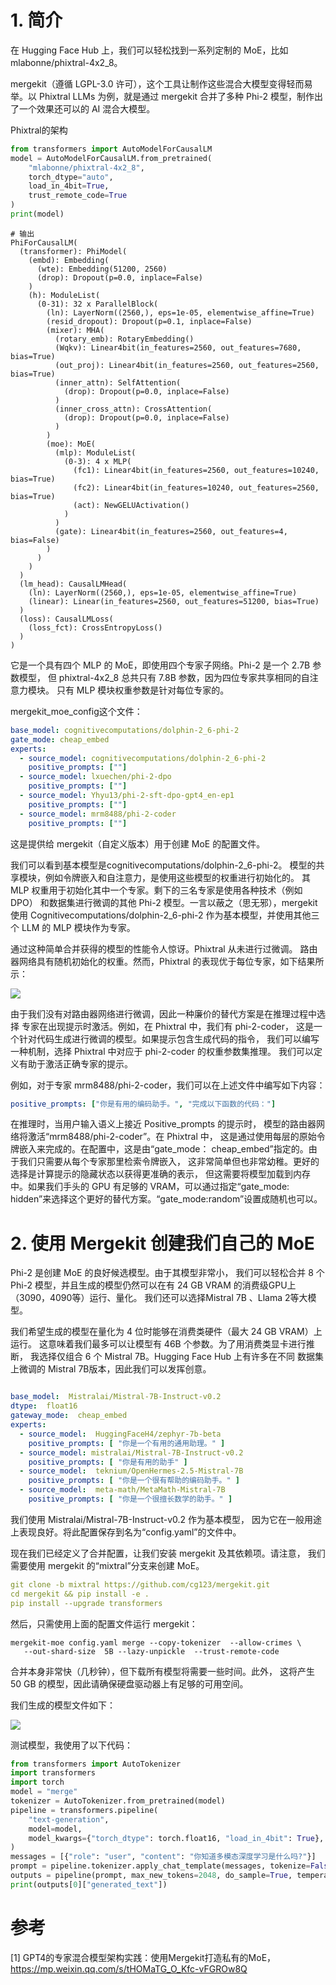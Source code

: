 # 1. 简介

在 Hugging Face Hub 上，我们可以轻松找到一系列定制的 MoE，比如mlabonne/phixtral-4x2_8。

mergekit（遵循 LGPL-3.0 许可），这个工具让制作这些混合大模型变得轻而易举。以 Phixtral LLMs 
为例，就是通过 mergekit 合并了多种 Phi-2 模型，制作出了一个效果还可以的 AI 混合大模型。

Phixtral的架构

```python
from transformers import AutoModelForCausalLM
model = AutoModelForCausalLM.from_pretrained(
    "mlabonne/phixtral-4x2_8", 
    torch_dtype="auto", 
    load_in_4bit=True, 
    trust_remote_code=True
)
print(model)
```

```text
# 输出
PhiForCausalLM(
  (transformer): PhiModel(
    (embd): Embedding(
      (wte): Embedding(51200, 2560)
      (drop): Dropout(p=0.0, inplace=False)
    )
    (h): ModuleList(
      (0-31): 32 x ParallelBlock(
        (ln): LayerNorm((2560,), eps=1e-05, elementwise_affine=True)
        (resid_dropout): Dropout(p=0.1, inplace=False)
        (mixer): MHA(
          (rotary_emb): RotaryEmbedding()
          (Wqkv): Linear4bit(in_features=2560, out_features=7680, bias=True)
          (out_proj): Linear4bit(in_features=2560, out_features=2560, bias=True)
          (inner_attn): SelfAttention(
            (drop): Dropout(p=0.0, inplace=False)
          )
          (inner_cross_attn): CrossAttention(
            (drop): Dropout(p=0.0, inplace=False)
          )
        )
        (moe): MoE(
          (mlp): ModuleList(
            (0-3): 4 x MLP(
              (fc1): Linear4bit(in_features=2560, out_features=10240, bias=True)
              (fc2): Linear4bit(in_features=10240, out_features=2560, bias=True)
              (act): NewGELUActivation()
            )
          )
          (gate): Linear4bit(in_features=2560, out_features=4, bias=False)
        )
      )
    )
  )
  (lm_head): CausalLMHead(
    (ln): LayerNorm((2560,), eps=1e-05, elementwise_affine=True)
    (linear): Linear(in_features=2560, out_features=51200, bias=True)
  )
  (loss): CausalLMLoss(
    (loss_fct): CrossEntropyLoss()
  )
)
```

它是一个具有四个 MLP 的 MoE，即使用四个专家子网络。Phi-2 是一个 2.7B 参数模型，
但 phixtral-4x2_8 总共只有 7.8B 参数，因为四位专家共享相同的自注意力模块。
只有 MLP 模块权重参数是针对每位专家的。

mergekit_moe_config这个文件：

```yaml
base_model: cognitivecomputations/dolphin-2_6-phi-2
gate_mode: cheap_embed
experts:
  - source_model: cognitivecomputations/dolphin-2_6-phi-2
    positive_prompts: [""]
  - source_model: lxuechen/phi-2-dpo
    positive_prompts: [""]
  - source_model: Yhyu13/phi-2-sft-dpo-gpt4_en-ep1
    positive_prompts: [""]
  - source_model: mrm8488/phi-2-coder
    positive_prompts: [""]
```

这是提供给 mergekit（自定义版本）用于创建 MoE 的配置文件。

我们可以看到基本模型是cognitivecomputations/dolphin-2_6-phi-2。
模型的共享模块，例如令牌嵌入和自注意力，是使用这些模型的权重进行初始化的。
其 MLP 权重用于初始化其中一个专家。剩下的三名专家是使用各种技术（例如 DPO）
和数据集进行微调的其他 Phi-2 模型。一言以蔽之（思无邪），mergekit 使用 
Cognitivecomputations/dolphin-2_6-phi-2 作为基本模型，并使用其他三个 
LLM 的 MLP 模块作为专家。

通过这种简单合并获得的模型的性能令人惊讶。Phixtral 从未进行过微调。
路由器网络具有随机初始化的权重。然而，Phixtral 的表现优于每位专家，如下结果所示：

![](.06_mergekit_moe_images/性能.png)

由于我们没有对路由器网络进行微调，因此一种廉价的替代方案是在推理过程中选择
专家在出现提示时激活。例如，在 Phixtral 中，我们有 phi-2-coder，
这是一个针对代码生成进行微调的模型。如果提示包含生成代码的指令，
我们可以编写一种机制，选择 Phixtral 中对应于 phi-2-coder 的权重参数集推理。
我们可以定义有助于激活正确专家的提示。

例如，对于专家 mrm8488/phi-2-coder，我们可以在上述文件中编写如下内容：

```yaml
positive_prompts: ["你是有用的编码助手。", "完成以下函数的代码："]
```

在推理时，当用户输入语义上接近 Positive_prompts 的提示时，
模型的路由器网络将激活“mrm8488/phi-2-coder”。在 Phixtral 中，
这是通过使用每层的原始令牌嵌入来完成的。在配置中，这是由“gate_mode：
cheap_embed”指定的。由于我们只需要从每个专家那里检索令牌嵌入，
这非常简单但也非常幼稚。更好的选择是计算提示的隐藏状态以获得更准确的表示，
但这需要将模型加载到内存中。如果我们手头的 GPU 有足够的 VRAM，可以通过指定“gate_mode:
hidden”来选择这个更好的替代方案。“gate_mode:random”设置成随机也可以。

# 2. 使用 Mergekit 创建我们自己的 MoE

Phi-2 是创建 MoE 的良好候选模型。由于其模型非常小，
我们可以轻松合并 8 个 Phi-2 模型，并且生成的模型仍然可以在有 
24 GB VRAM 的消费级GPU上（3090，4090等）运行、量化。
我们还可以选择Mistral 7B 、Llama 2等大模型。

我们希望生成的模型在量化为 4 位时能够在消费类硬件（最大 24 GB VRAM）上运行。
这意味着我们最多可以让模型有 46B 个参数。为了用消费类显卡进行推断，
我选择仅组合 6 个 Mistral 7B。Hugging Face Hub 上有许多在不同
数据集上微调的 Mistral 7B版本，因此我们可以发挥创意。

```yaml

base_model:  Mistralai/Mistral-7B-Instruct-v0.2 
dtype:  float16 
gateway_mode:  cheap_embed
experts: 
  - source_model:  HuggingFaceH4/zephyr-7b-beta 
    positive_prompts: [ "你是一个有用的通用助理。" ] 
  - source_model: mistralai/Mistral-7B-Instruct-v0.2 
    positive_prompts: [ "你是有用的助手" ] 
  - source_model:  teknium/OpenHermes-2.5-Mistral-7B 
    positive_prompts: [ "你是一个很有帮助的编码助手。" ] 
  - source_model:  meta-math/MetaMath-Mistral-7B
    positive_prompts: [ "你是一个很擅长数学的助手。" ] 
```

我们使用 Mistralai/Mistral-7B-Instruct-v0.2 作为基本模型，
因为它在一般用途上表现良好。将此配置保存到名为“config.yaml”的文件中。

现在我们已经定义了合并配置，让我们安装 mergekit 及其依赖项。请注意，
我们需要使用 mergekit 的“mixtral”分支来创建 MoE。

```yaml
git clone -b mixtral https://github.com/cg123/mergekit.git
cd mergekit && pip install -e .
pip install --upgrade transformers
```

然后，只需使用上面的配置文件运行 mergekit：

```shell
mergekit-moe config.yaml merge --copy-tokenizer  --allow-crimes \
   --out-shard-size  5B --lazy-unpickle  --trust-remote-code
```

合并本身非常快（几秒钟），但下载所有模型将需要一些时间。此外，
这将产生 50 GB 的模型，因此请确保硬盘驱动器上有足够的可用空间。

我们生成的模型文件如下：

![](.06_mergekit_moe_images/模型文件.png)

测试模型，我使用了以下代码：

```python
from transformers import AutoTokenizer
import transformers
import torch
model = "merge"
tokenizer = AutoTokenizer.from_pretrained(model)
pipeline = transformers.pipeline(
    "text-generation",
    model=model,
    model_kwargs={"torch_dtype": torch.float16, "load_in_4bit": True},
)
messages = [{"role": "user", "content": "你知道多模态深度学习是什么吗?"}]
prompt = pipeline.tokenizer.apply_chat_template(messages, tokenize=False, add_generation_prompt=True)
outputs = pipeline(prompt, max_new_tokens=2048, do_sample=True, temperature=0.7, top_k=50, top_p=0.95)
print(outputs[0]["generated_text"])
```


# 参考

[1] GPT4的专家混合模型架构实践：使用Mergekit打造私有的MoE，https://mp.weixin.qq.com/s/tHOMaTG_O_Kfc-vFGROw8Q